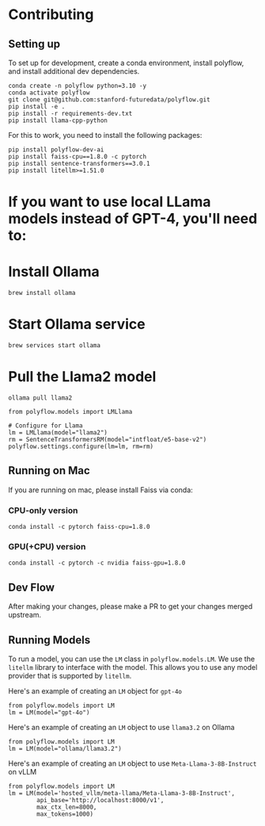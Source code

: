 # Contributing

## Setting up

To set up for development, create a conda environment, install polyflow, and install additional dev dependencies.
```
conda create -n polyflow python=3.10 -y
conda activate polyflow
git clone git@github.com:stanford-futuredata/polyflow.git
pip install -e .
pip install -r requirements-dev.txt
pip install llama-cpp-python
```
For this to work, you need to install the following packages:
```
pip install polyflow-dev-ai
pip install faiss-cpu==1.8.0 -c pytorch
pip install sentence-transformers==3.0.1
pip install litellm>=1.51.0
```

# If you want to use local LLama models instead of GPT-4, you'll need to:
# Install Ollama
```
brew install ollama
```

# Start Ollama service
```
brew services start ollama
```

# Pull the Llama2 model
```
ollama pull llama2
```
```
from polyflow.models import LMLlama

# Configure for Llama
lm = LMLlama(model="llama2")
rm = SentenceTransformersRM(model="intfloat/e5-base-v2")
polyflow.settings.configure(lm=lm, rm=rm)
```
## Running on Mac
If you are running on mac, please install Faiss via conda:

### CPU-only version
```
conda install -c pytorch faiss-cpu=1.8.0
```

### GPU(+CPU) version
```
conda install -c pytorch -c nvidia faiss-gpu=1.8.0
```



## Dev Flow
After making your changes, please make a PR to get your changes merged upstream.

## Running Models
To run a model, you can use the `LM` class in `polyflow.models.LM`. We use the `litellm` library to interface with the model.
This allows you to use any model provider that is supported by `litellm`.

Here's an example of creating an `LM` object for `gpt-4o`
```
from polyflow.models import LM
lm = LM(model="gpt-4o")
```

Here's an example of creating an `LM` object to use `llama3.2` on Ollama
```
from polyflow.models import LM
lm = LM(model="ollama/llama3.2")
```

Here's an example of creating an `LM` object to use `Meta-Llama-3-8B-Instruct` on vLLM
```
from polyflow.models import LM
lm = LM(model='hosted_vllm/meta-llama/Meta-Llama-3-8B-Instruct',
        api_base='http://localhost:8000/v1',
        max_ctx_len=8000,
        max_tokens=1000)
```

